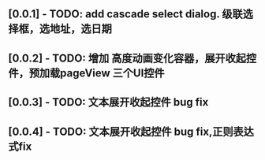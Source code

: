 ## [0.0.1] - TODO: add cascade select dialog. 级联选择框，选地址，选日期

## [0.0.2] - TODO: 增加 高度动画变化容器，展开收起控件，预加载pageView 三个UI控件

## [0.0.3] - TODO: 文本展开收起控件 bug fix

## [0.0.4] - TODO: 文本展开收起控件 bug fix,正则表达式fix